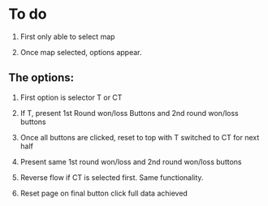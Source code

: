 # To do

1. First only able to select map

2. Once map selected, options appear. 

## The options:

1. First option is selector T or CT

2. If T, present 1st Round won/loss Buttons and 2nd round won/loss buttons

3. Once all buttons are clicked, reset to top with T switched to CT for next half

4. Present same 1st round won/loss and 2nd round won/loss buttons

5. Reverse flow if CT is selected first. Same functionality.

6. Reset page on final button click full data achieved
